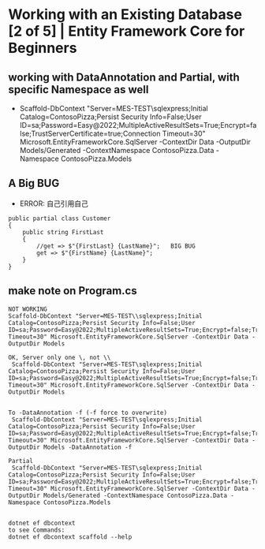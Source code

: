 # Working with an Existing Database [2 of 5] | Entity Framework Core for Beginners

## working with DataAnnotation and Partial, with specific Namespace as well
-  Scaffold-DbContext "Server=MES-TEST\sqlexpress;Initial Catalog=ContosoPizza;Persist Security Info=False;User ID=sa;Password=Easy@2022;MultipleActiveResultSets=True;Encrypt=false;TrustServerCertificate=true;Connection Timeout=30" Microsoft.EntityFrameworkCore.SqlServer -ContextDir Data -OutputDir Models/Generated -ContextNamespace ContosoPizza.Data -Namespace ContosoPizza.Models

## A Big BUG
- ERROR: 自己引用自己

```
public partial class Customer
{
    public string FirstLast
    {
        //get => $"{FirstLast} {LastName}";   BIG BUG
        get => $"{FirstName} {LastName}";
    }
}

```




## make note on Program.cs
```
NOT WORKING 
Scaffold-DbContext "Server=MES-TEST\\sqlexpress;Initial Catalog=ContosoPizza;Persist Security Info=False;User ID=sa;Password=Easy@2022;MultipleActiveResultSets=True;Encrypt=false;TrustServerCertificate=true;Connection Timeout=30" Microsoft.EntityFrameworkCore.SqlServer -ContextDir Data -OutputDir Models
 
OK, Server only one \, not \\
 Scaffold-DbContext "Server=MES-TEST\sqlexpress;Initial Catalog=ContosoPizza;Persist Security Info=False;User ID=sa;Password=Easy@2022;MultipleActiveResultSets=True;Encrypt=false;TrustServerCertificate=true;Connection Timeout=30" Microsoft.EntityFrameworkCore.SqlServer -ContextDir Data -OutputDir Models
 

To -DataAnnotation -f (-f force to overwrite)
 Scaffold-DbContext "Server=MES-TEST\sqlexpress;Initial Catalog=ContosoPizza;Persist Security Info=False;User ID=sa;Password=Easy@2022;MultipleActiveResultSets=True;Encrypt=false;TrustServerCertificate=true;Connection Timeout=30" Microsoft.EntityFrameworkCore.SqlServer -ContextDir Data -OutputDir Models -DataAnnotation -f

Partial
 Scaffold-DbContext "Server=MES-TEST\sqlexpress;Initial Catalog=ContosoPizza;Persist Security Info=False;User ID=sa;Password=Easy@2022;MultipleActiveResultSets=True;Encrypt=false;TrustServerCertificate=true;Connection Timeout=30" Microsoft.EntityFrameworkCore.SqlServer -ContextDir Data -OutputDir Models/Generated -ContextNamespace ContosoPizza.Data -Namespace ContosoPizza.Models


dotnet ef dbcontext 
to see Commands:
dotnet ef dbcontext scaffold --help

```
